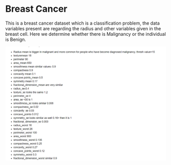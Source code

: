 # Breast Cancer 

This is a breast cancer dataset which is a classification problem, the data variables present are regarding the radius and other variables given in the breast cell. Here we determine whether there is Malignancy or the individual is Benign.

<img src="https://github.com/Prophet37/Breast-Cancer/blob/main/Screenshot%202021-06-01%20144728.png">
